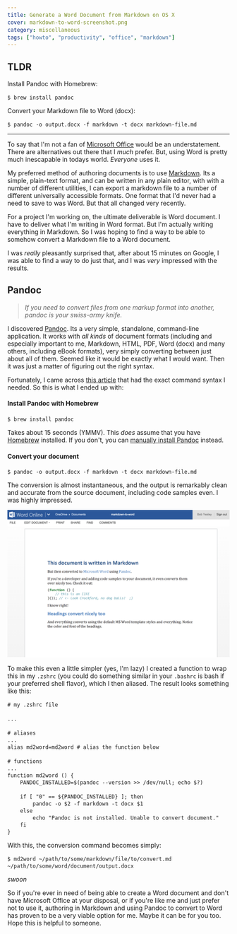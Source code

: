 ```yaml
---
title: Generate a Word Document from Markdown on OS X
cover: markdown-to-word-screenshot.png
category: miscellaneous
tags: ["howto", "productivity", "office", "markdown"]
---
```


## TLDR

Install Pandoc with Homebrew:

```
$ brew install pandoc
```

Convert your Markdown file to Word (docx):

```
$ pandoc -o output.docx -f markdown -t docx markdown-file.md
```

____

To say that I'm not a fan of [Microsoft Office](http://office.microsoft.com/) would be an understatement. There are alternatives out there that I _much_ prefer. But, using Word is pretty much inescapable in todays world. _Everyone_ uses it.

My preferred method of authoring documents is to use [Markdown](http://daringfireball.net/projects/markdown/). Its a simple, plain-text format, and can be written in any plain editor, with with a number of different utilities, I can export a markdown file to a number of different universally accessible formats. One format that I'd never had a need to save to was Word. But that all changed very recently.

For a project I'm working on, the ultimate deliverable is Word document. I have to deliver what I'm writing in Word format. But I'm actually writing everything in Markdown. So I was hoping to find a way to be able to somehow convert a Markdown file to a Word document.

I was _really_ pleasantly surprised that, after about 15 minutes on Google, I was able to find a way to do just that, and I was _very_ impressed with the results.

## Pandoc

> _If you need to convert files from one markup format into another, pandoc is your swiss-army knife._

I discovered [Pandoc](http://johnmacfarlane.net/pandoc/). Its a very simple, standalone, command-line application. It works with _all kinds_ of document formats (including and especially important to me, Markdown, HTML, PDF, Word (docx) and many others, including eBook formats), very simply converting between just about all of them. Seemed like it would be exactly what I would want. Then it was just a matter of figuring out the right syntax.

Fortunately, I came across [this article](http://plaintext-productivity.net/2-05-how-to-set-up-sublime-text-for-markdown-export-to-word.html) that had the exact command syntax I needed. So this is what I ended up with:

#### Install Pandoc with Homebrew

```
$ brew install pandoc
```

Takes about 15 seconds (YMMV). This _does_ assume that you have [Homebrew](http://brew.sh/) installed. If you don't, you can [manually install Pandoc](http://johnmacfarlane.net/pandoc/installing.html) instead.

#### Convert your document

```
$ pandoc -o output.docx -f markdown -t docx markdown-file.md
```

The conversion is almost instantaneous, and the output is remarkably clean and accurate from the source document, including code samples even. I was highly impressed.

![screenshot of the result](markdown-to-word-screenshot.png)

To make this even a little simpler (yes, I'm lazy) I created a function to wrap this in my `.zshrc` (you could do something similar in your `.bashrc` is bash if your preferred shell flavor), which I then aliased. The result looks something like this:

```
# my .zshrc file

...

# aliases
...
alias md2word=md2word # alias the function below

# functions
...
function md2word () {
    PANDOC_INSTALLED=$(pandoc --version >> /dev/null; echo $?)

    if [ "0" == ${PANDOC_INSTALLED} ]; then
        pandoc -o $2 -f markdown -t docx $1
    else
        echo "Pandoc is not installed. Unable to convert document."
    fi
}
```

With this, the conversion command becomes simply:

```
$ md2word ~/path/to/some/markdown/file/to/convert.md ~/path/to/some/word/document/output.docx
```

_swoon_

So if you're ever in need of being able to create a Word document and don't have Microsoft Office at your disposal, or if you're like me and just prefer not to use it, authoring in Markdown and using Pandoc to convert to Word has proven to be a very viable option for me. Maybe it can be for you too. Hope this is helpful to someone.
